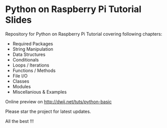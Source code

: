# Python on Raspberry Pi Tutorial Slides
Repository for Python on Raspberry Pi Tutorial covering following chapters:

- Required Packages
- String Manipulation
- Data Structures
- Conditionals
- Loops / Iterations
- Functions / Methods
- File I/O
- Classes
- Modules
- Miscellanious & Examples

Online preview on http://dwij.net/tuts/python-basic

Please star the project for latest updates.

All the best !!!
